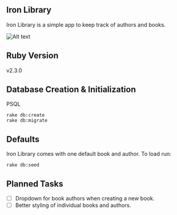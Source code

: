 ## Iron Library

Iron Library is a simple app to keep track of authors and books.

![Alt text](https://raw.githubusercontent.com/skylarking/Iron-Library/master/screenshots/main.jpg)

## Ruby Version
v2.3.0

## Database Creation & Initialization
PSQL
```
rake db:create
rake db:migrate
```

## Defaults
Iron Library comes with one default book and author. To load run:
```
rake db:seed
```

## Planned Tasks
- [ ] Dropdown for book authors when creating a new book.
- [ ] Better styling of individual books and authors.
